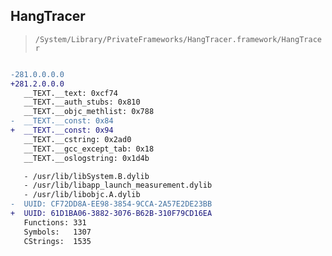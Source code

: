 ## HangTracer

> `/System/Library/PrivateFrameworks/HangTracer.framework/HangTracer`

```diff

-281.0.0.0.0
+281.2.0.0.0
   __TEXT.__text: 0xcf74
   __TEXT.__auth_stubs: 0x810
   __TEXT.__objc_methlist: 0x788
-  __TEXT.__const: 0x84
+  __TEXT.__const: 0x94
   __TEXT.__cstring: 0x2ad0
   __TEXT.__gcc_except_tab: 0x18
   __TEXT.__oslogstring: 0x1d4b

   - /usr/lib/libSystem.B.dylib
   - /usr/lib/libapp_launch_measurement.dylib
   - /usr/lib/libobjc.A.dylib
-  UUID: CF72DD8A-EE98-3854-9CCA-2A57E2DE23BB
+  UUID: 61D1BA06-3882-3076-B62B-310F79CD16EA
   Functions: 331
   Symbols:   1307
   CStrings:  1535

```
